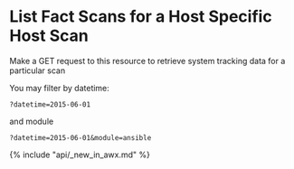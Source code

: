 # List Fact Scans for a Host Specific Host Scan

Make a GET request to this resource to retrieve system tracking data for a particular scan

You may filter by datetime:

`?datetime=2015-06-01`

and module

`?datetime=2015-06-01&module=ansible`

{% include "api/_new_in_awx.md" %}
